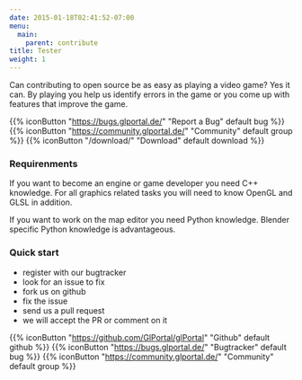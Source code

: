 ```yaml
---
date: 2015-01-18T02:41:52-07:00
menu:
  main:
    parent: contribute
title: Tester
weight: 1
---
```

Can contributing to open source be as easy as playing a video game? Yes it can.
By playing you help us identify errors in the game or you come up with features that improve the game.

{{% iconButton "https://bugs.glportal.de/" "Report a Bug" default bug %}}
{{% iconButton "https://community.glportal.de/" "Community" default group %}}
{{% iconButton "/download/" "Download" default download %}}

### Requirenments
If you want to become an engine or game developer you need C++ knowledge. For all graphics related tasks you will need to know OpenGL and GLSL in addition.

If you want to work on the map editor you need Python knowledge. Blender specific Python knowledge is advantageous.

### Quick start
- register with our bugtracker
- look for an issue to fix
- fork us on github
- fix the issue
- send us a pull request
- we will accept the PR or comment on it

{{% iconButton "https://github.com/GlPortal/glPortal" "Github" default github %}}
{{% iconButton "https://bugs.glportal.de/" "Bugtracker" default bug %}}
{{% iconButton "https://community.glportal.de/" "Community" default group %}}

